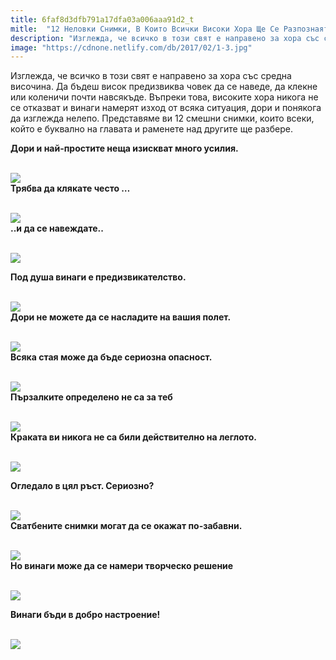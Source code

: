 ```yaml
---
title: 6faf8d3dfb791a17dfa03a006aaa91d2_t
mitle:  "12 Неловки Снимки, В Които Всички Високи Хора Ще Се Разпознаят!"
description: "Изглежда, че всичко в този свят е направено за хора със средна височина. Да бъдеш висок предизвиква човек да се наведе, да клекне или коленичи почти навсякъде. Въпре"
image: "https://cdnone.netlify.com/db/2017/02/1-3.jpg"
---
```


 <p>Изглежда, че всичко в този свят е направено за хора със средна височина. Да бъдеш висок предизвиква човек да се наведе, да клекне или коленичи почти навсякъде. Въпреки това, високите хора никога не се отказват и винаги намерят изход от всяка ситуация, дори и понякога да изглежда нелепо. Представяме ви 12 смешни снимки, които всеки, който е буквално на главата и раменете над другите ще разбере.</p>      <p> <strong>Дори и най-простите неща изискват много усилия.</strong></p> <p> <br/><img src="https://cdnone.netlify.com/db/2017/02/1-3.jpg"/><br/> <strong>Трябва да клякате често …</strong></p> <p> <br/><img src="https://cdnone.netlify.com/db/2017/02/2-4.jpg"/><br/> <strong>..и да се навеждате..</strong></p>      <p> <br/><img src="https://cdnone.netlify.com/db/2017/02/3-4.jpg"/><br/></p>  <p><strong>Под душа винаги е предизвикателство.</strong></p> <p> <br/><img src="https://cdnone.netlify.com/db/2017/02/4-4.jpg"/><br/> <strong>Дори не можете да се насладите на вашия полет.</strong></p> <p> <br/><img src="https://cdnone.netlify.com/db/2017/02/5-4.jpg"/><br/> <strong>Всяка стая може да бъде сериозна опасност.</strong></p>      <p> <br/><img src="https://cdnone.netlify.com/db/2017/02/6-4.jpg"/><br/> <strong>Пързалките определено не са за теб</strong></p> <p> <br/><img src="https://cdnone.netlify.com/db/2017/02/7-4.jpg"/><br/> <strong>Краката ви никога не са били действително на леглото.</strong></p> <p> <br/><img src="https://cdnone.netlify.com/db/2017/02/8-4.jpg"/><br/></p> <p> <strong>Огледало в цял ръст. Сериозно?</strong></p> <p> <br/><img src="https://cdnone.netlify.com/db/2017/02/9-4.jpg"/><br/> <strong>Сватбените снимки могат да се окажат по-забавни.</strong></p> <p> <br/><img src="https://cdnone.netlify.com/db/2017/02/10-3.jpg"/><br/> <strong>Но винаги може да се намери творческо решение</strong></p>      <p> <br/><img src="https://cdnone.netlify.com/db/2017/02/11-5.jpg"/><br/></p> <p> <strong>Винаги бъди в добро настроение!</strong></p> <p> <br/><img src="https://cdnone.netlify.com/db/2017/02/12-3.jpg"/><br/></p>       